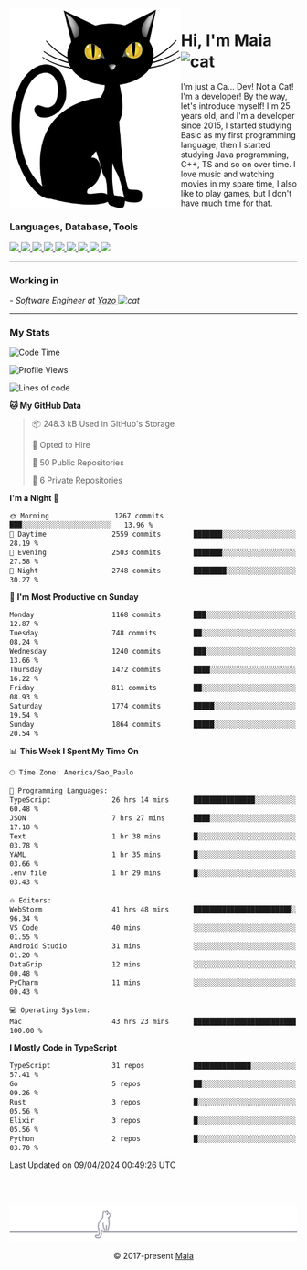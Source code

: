 <img align="left" src="https://raw.githubusercontent.com/gabrielmaialva33/gabrielmaialva33/master/assets/cat_0.png" alt="Stats" width="300px">

<h1 align="left">Hi, I'm Maia 
<img src="https://emojis.slackmojis.com/emojis/images/1643509834/36299/black-cat.gif?1643509834" width="50" height="60" align="center"  alt="cat"/>
</h1>

I'm just a Ca... Dev! Not a Cat! I'm a developer! By the way, let's introduce myself!
I'm 25 years old, and I'm a developer since 2015, I started studying Basic as my first programming
language, then I started studying Java programming, C++, TS and so on over time.
I love music and watching movies in my spare time, I also like to play games, but I don't have much time for that.

<h3 align="left">Languages, Database, Tools</h3>
<p>
  <a href="https://www.typescriptlang.org">
    <img src="https://skillicons.dev/icons?i=ts" />
  </a>
  <a href="https://go.dev">
    <img src="https://skillicons.dev/icons?i=go" />
  </a>
  <a href="https://www.python.org">
    <img src="https://skillicons.dev/icons?i=python" />
  </a>
  <a href="https://gradle.org">
    <img src="https://skillicons.dev/icons?i=gradle" />
  </a>
  <a href="https://redis.io">
    <img src="https://skillicons.dev/icons?i=redis" />
  </a>
  <a href="https://www.mongodb.com">
    <img src="https://skillicons.dev/icons?i=mongodb" />
  </a>
  <a href="https://nodejs.org">
    <img src="https://skillicons.dev/icons?i=nodejs" />
  </a>
  <a href="https://www.javascript.com">
    <img src="https://skillicons.dev/icons?i=js" />
  </a>
  <a href="https://www.docker.com">
    <img src="https://skillicons.dev/icons?i=docker" />
  </a>
</p>

<hr/>

<h3>Working in</h3>

<p><em> - Software Engineer at <a href="[https://pdasolucoes.com.br](https://yazo.com.br/)">Yazo
</a><img src="https://media.giphy.com/media/WUlplcMpOCEmTGBtBW/giphy.gif" width="30" alt="cat"> 
</em></p>

<hr/>

### My Stats

<!--START_SECTION:waka-->
![Code Time](http://img.shields.io/badge/Code%20Time-4%2C115%20hrs%2055%20mins-blue)

![Profile Views](http://img.shields.io/badge/Profile%20Views-16-blue)

![Lines of code](https://img.shields.io/badge/From%20Hello%20World%20I%27ve%20Written-2.5%20million%20lines%20of%20code-blue)

**🐱 My GitHub Data** 

> 📦 248.3 kB Used in GitHub's Storage 
 > 
> 💼 Opted to Hire
 > 
> 📜 50 Public Repositories 
 > 
> 🔑 6 Private Repositories 
 > 
**I'm a Night 🦉** 

```text
🌞 Morning                1267 commits        ███░░░░░░░░░░░░░░░░░░░░░░   13.96 % 
🌆 Daytime                2559 commits        ███████░░░░░░░░░░░░░░░░░░   28.19 % 
🌃 Evening                2503 commits        ███████░░░░░░░░░░░░░░░░░░   27.58 % 
🌙 Night                  2748 commits        ████████░░░░░░░░░░░░░░░░░   30.27 % 
```
📅 **I'm Most Productive on Sunday** 

```text
Monday                   1168 commits        ███░░░░░░░░░░░░░░░░░░░░░░   12.87 % 
Tuesday                  748 commits         ██░░░░░░░░░░░░░░░░░░░░░░░   08.24 % 
Wednesday                1240 commits        ███░░░░░░░░░░░░░░░░░░░░░░   13.66 % 
Thursday                 1472 commits        ████░░░░░░░░░░░░░░░░░░░░░   16.22 % 
Friday                   811 commits         ██░░░░░░░░░░░░░░░░░░░░░░░   08.93 % 
Saturday                 1774 commits        █████░░░░░░░░░░░░░░░░░░░░   19.54 % 
Sunday                   1864 commits        █████░░░░░░░░░░░░░░░░░░░░   20.54 % 
```


📊 **This Week I Spent My Time On** 

```text
🕑︎ Time Zone: America/Sao_Paulo

💬 Programming Languages: 
TypeScript               26 hrs 14 mins      ███████████████░░░░░░░░░░   60.48 % 
JSON                     7 hrs 27 mins       ████░░░░░░░░░░░░░░░░░░░░░   17.18 % 
Text                     1 hr 38 mins        █░░░░░░░░░░░░░░░░░░░░░░░░   03.78 % 
YAML                     1 hr 35 mins        █░░░░░░░░░░░░░░░░░░░░░░░░   03.66 % 
.env file                1 hr 29 mins        █░░░░░░░░░░░░░░░░░░░░░░░░   03.43 % 

🔥 Editors: 
WebStorm                 41 hrs 48 mins      ████████████████████████░   96.34 % 
VS Code                  40 mins             ░░░░░░░░░░░░░░░░░░░░░░░░░   01.55 % 
Android Studio           31 mins             ░░░░░░░░░░░░░░░░░░░░░░░░░   01.20 % 
DataGrip                 12 mins             ░░░░░░░░░░░░░░░░░░░░░░░░░   00.48 % 
PyCharm                  11 mins             ░░░░░░░░░░░░░░░░░░░░░░░░░   00.43 % 

💻 Operating System: 
Mac                      43 hrs 23 mins      █████████████████████████   100.00 % 
```

**I Mostly Code in TypeScript** 

```text
TypeScript               31 repos            ██████████████░░░░░░░░░░░   57.41 % 
Go                       5 repos             ██░░░░░░░░░░░░░░░░░░░░░░░   09.26 % 
Rust                     3 repos             █░░░░░░░░░░░░░░░░░░░░░░░░   05.56 % 
Elixir                   3 repos             █░░░░░░░░░░░░░░░░░░░░░░░░   05.56 % 
Python                   2 repos             █░░░░░░░░░░░░░░░░░░░░░░░░   03.70 % 
```




 Last Updated on 09/04/2024 00:49:26 UTC
<!--END_SECTION:waka-->


<br/>
<br/>

<p align="center"><img src="https://raw.githubusercontent.com/gabrielmaialva33/gabrielmaialva33/master/assets/gray0_ctp_on_line.svg?sanitize=true" /></p>
<p align="center">&copy; 2017-present <a href="https://github.com/gabrielmaialva33/" target="_blank">Maia</a>
